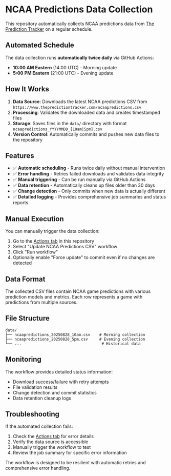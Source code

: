 # NCAA Predictions Data Collection

This repository automatically collects NCAA predictions data from [The Prediction Tracker](https://www.thepredictiontracker.com/) on a regular schedule.

## Automated Schedule

The data collection runs **automatically twice daily** via GitHub Actions:

- **10:00 AM Eastern** (14:00 UTC) - Morning update
- **5:00 PM Eastern** (21:00 UTC) - Evening update

## How It Works

1. **Data Source**: Downloads the latest NCAA predictions CSV from `https://www.thepredictiontracker.com/ncaapredictions.csv`
2. **Processing**: Validates the downloaded data and creates timestamped files
3. **Storage**: Saves files in the `data/` directory with format `ncaapredictions_YYYYMMDD_[10am|5pm].csv`
4. **Version Control**: Automatically commits and pushes new data files to the repository

## Features

- ✅ **Automatic scheduling** - Runs twice daily without manual intervention
- ✅ **Error handling** - Retries failed downloads and validates data integrity
- ✅ **Manual triggering** - Can be run manually via GitHub Actions
- ✅ **Data retention** - Automatically cleans up files older than 30 days
- ✅ **Change detection** - Only commits when new data is actually different
- ✅ **Detailed logging** - Provides comprehensive job summaries and status reports

## Manual Execution

You can manually trigger the data collection:

1. Go to the [Actions tab](../../actions) in this repository
2. Select "Update NCAA Predictions CSV" workflow
3. Click "Run workflow"
4. Optionally enable "Force update" to commit even if no changes are detected

## Data Format

The collected CSV files contain NCAA game predictions with various prediction models and metrics. Each row represents a game with predictions from multiple sources.

## File Structure

```
data/
├── ncaapredictions_20250828_10am.csv    # Morning collection
├── ncaapredictions_20250828_5pm.csv     # Evening collection
└── ...                                   # Historical data
```

## Monitoring

The workflow provides detailed status information:
- Download success/failure with retry attempts
- File validation results
- Change detection and commit statistics
- Data retention cleanup logs

## Troubleshooting

If the automated collection fails:

1. Check the [Actions tab](../../actions) for error details
2. Verify the data source is accessible
3. Manually trigger the workflow to test
4. Review the job summary for specific error information

The workflow is designed to be resilient with automatic retries and comprehensive error handling.